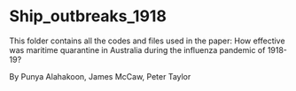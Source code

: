 # Ship_outbreaks_1918

This folder contains all the codes and files used in the paper:
How effective was maritime quarantine in Australia during the influenza pandemic of 1918-19?

By 
Punya Alahakoon, James McCaw, Peter Taylor 
